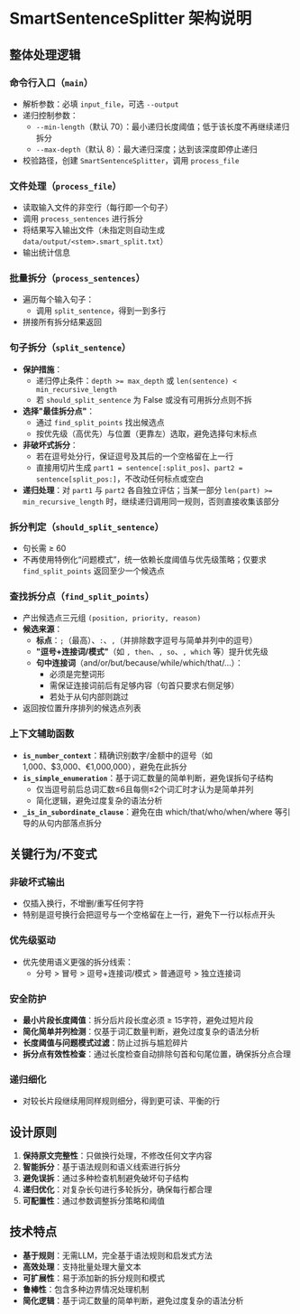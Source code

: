 # SmartSentenceSplitter 架构说明

## 整体处理逻辑

### 命令行入口（`main`）
- 解析参数：必填 `input_file`，可选 `--output`
- 递归控制参数：
  - `--min-length`（默认 70）：最小递归长度阈值；低于该长度不再继续递归拆分
  - `--max-depth`（默认 8）：最大递归深度；达到该深度即停止递归
- 校验路径，创建 `SmartSentenceSplitter`，调用 `process_file`

### 文件处理（`process_file`）
- 读取输入文件的非空行（每行即一个句子）
- 调用 `process_sentences` 进行拆分
- 将结果写入输出文件（未指定则自动生成 `data/output/<stem>.smart_split.txt`）
- 输出统计信息

### 批量拆分（`process_sentences`）
- 遍历每个输入句子：
  - 调用 `split_sentence`，得到一到多行
- 拼接所有拆分结果返回

### 句子拆分（`split_sentence`）
- **保护措施**：
  - 递归停止条件：`depth >= max_depth` 或 `len(sentence) < min_recursive_length`
  - 若 `should_split_sentence` 为 False 或没有可用拆分点则不拆
- **选择"最佳拆分点"**：
  - 通过 `find_split_points` 找出候选点
  - 按优先级（高优先）与位置（更靠左）选取，避免选择句末标点
- **非破坏式拆分**：
  - 若在逗号处分行，保证逗号及其后的一个空格留在上一行
  - 直接用切片生成 `part1 = sentence[:split_pos]`、`part2 = sentence[split_pos:]`，不改动任何标点或空白
- **递归处理**：对 `part1` 与 `part2` 各自独立评估；当某一部分 `len(part) >= min_recursive_length` 时，继续递归调用同一规则，否则直接收集该部分

### 拆分判定（`should_split_sentence`）
- 句长需 ≥ 60
- 不再使用特例化“问题模式”，统一依赖长度阈值与优先级策略；仅要求 `find_split_points` 返回至少一个候选点

### 查找拆分点（`find_split_points`）
- 产出候选点三元组 `(position, priority, reason)`
- **候选来源**：
  - **标点**：`;`（最高）、`:`、`,`（并排除数字逗号与简单并列中的逗号）
  - **"逗号+连接词/模式"**（如 `, then`、`, so`、`, which` 等）提升优先级
  - **句中连接词**（and/or/but/because/while/which/that/...）：
    - 必须是完整词形
    - 需保证连接词前后有足够内容（句首只要求右侧足够）
    - 若处于从句内部则跳过
- 返回按位置升序排列的候选点列表

### 上下文辅助函数
- **`is_number_context`**：精确识别数字/金额中的逗号（如 1,000、$3,000、€1,000,000），避免在此拆分
- **`is_simple_enumeration`**：基于词汇数量的简单判断，避免误拆句子结构
  - 仅当逗号前后总词汇数≤6且每侧≤2个词汇时才认为是简单并列
  - 简化逻辑，避免过度复杂的语法分析
- **`_is_in_subordinate_clause`**：避免在由 which/that/who/when/where 等引导的从句内部落点拆分

## 关键行为/不变式

### 非破坏式输出
- 仅插入换行，不增删/重写任何字符
- 特别是逗号换行会把逗号与一个空格留在上一行，避免下一行以标点开头

### 优先级驱动
- 优先使用语义更强的拆分线索：
  - 分号 > 冒号 > 逗号+连接词/模式 > 普通逗号 > 独立连接词

### 安全防护
- **最小片段长度阈值**：拆分后片段长度必须 ≥ 15字符，避免过短片段
- **简化简单并列检测**：仅基于词汇数量判断，避免过度复杂的语法分析
- **长度阈值与问题模式过滤**：防止过拆与尴尬碎片
- **拆分点有效性检查**：通过长度检查自动排除句首和句尾位置，确保拆分点合理

### 递归细化
- 对较长片段继续用同样规则细分，得到更可读、平衡的行

## 设计原则

1. **保持原文完整性**：只做换行处理，不修改任何文字内容
2. **智能拆分**：基于语法规则和语义线索进行拆分
3. **避免误拆**：通过多种检查机制避免破坏句子结构
4. **递归优化**：对复杂长句进行多轮拆分，确保每行都合理
5. **可配置性**：通过参数调整拆分策略和阈值

## 技术特点

- **基于规则**：无需LLM，完全基于语法规则和启发式方法
- **高效处理**：支持批量处理大量文本
- **可扩展性**：易于添加新的拆分规则和模式
- **鲁棒性**：包含多种边界情况处理机制
- **简化逻辑**：基于词汇数量的简单判断，避免过度复杂的语法分析
